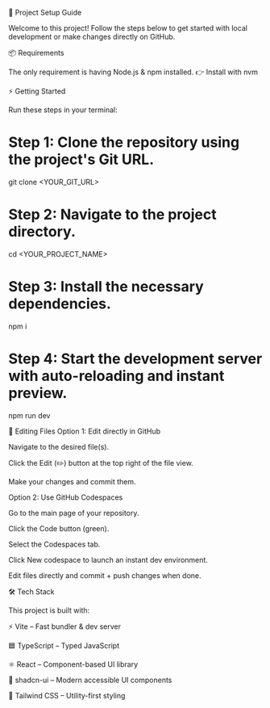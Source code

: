 
🚀 Project Setup Guide

Welcome to this project! Follow the steps below to get started with local development or make changes directly on GitHub.

📦 Requirements

The only requirement is having Node.js & npm installed.
👉 Install with nvm

⚡ Getting Started

Run these steps in your terminal:

# Step 1: Clone the repository using the project's Git URL.
git clone <YOUR_GIT_URL>

# Step 2: Navigate to the project directory.
cd <YOUR_PROJECT_NAME>

# Step 3: Install the necessary dependencies.
npm i

# Step 4: Start the development server with auto-reloading and instant preview.
npm run dev

📝 Editing Files
Option 1: Edit directly in GitHub

Navigate to the desired file(s).

Click the Edit (✏️) button at the top right of the file view.

Make your changes and commit them.

Option 2: Use GitHub Codespaces

Go to the main page of your repository.

Click the Code button (green).

Select the Codespaces tab.

Click New codespace to launch an instant dev environment.

Edit files directly and commit + push changes when done.

🛠️ Tech Stack

This project is built with:

⚡ Vite – Fast bundler & dev server

🟦 TypeScript – Typed JavaScript

⚛️ React – Component-based UI library

🎨 shadcn-ui – Modern accessible UI components

💨 Tailwind CSS – Utility-first styling
